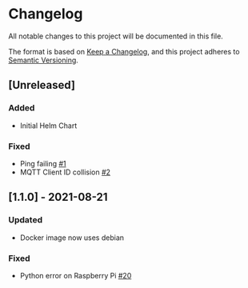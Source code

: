 # Changelog
All notable changes to this project will be documented in this file.

The format is based on [Keep a Changelog](https://keepachangelog.com/en/1.0.0/),
and this project adheres to [Semantic Versioning](https://semver.org/spec/v2.0.0.html).

## [Unreleased]
### Added
- Initial Helm Chart
### Fixed
- Ping failing [#1](https://github.com/maxirus/amcrest2mqtt/issues/1)
- MQTT Client ID collision [#2](https://github.com/maxirus/amcrest2mqtt/issues/2)

## [1.1.0] - 2021-08-21
### Updated
- Docker image now uses debian
### Fixed
- Python error on Raspberry Pi [#20](https://github.com/dchesterton/amcrest2mqtt/issues/20)
